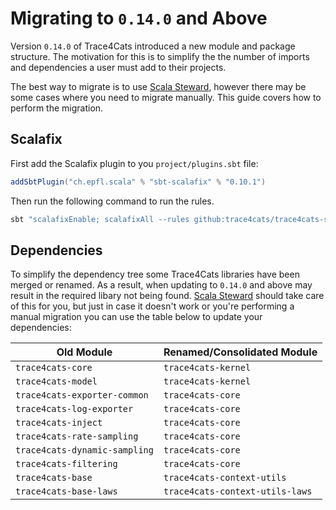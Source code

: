# Migrating to `0.14.0` and Above

Version `0.14.0` of Trace4Cats introduced a new module and package structure. The motivation for this is to simplify the
the number of imports and dependencies a user must add to their projects.

The best way to migrate is to use [Scala Steward], however there may be some cases where you need to migrate manually.
This guide covers how to perform the migration.

## Scalafix

First add the Scalafix plugin to you `project/plugins.sbt` file:

```scala
addSbtPlugin("ch.epfl.scala" % "sbt-scalafix" % "0.10.1")
```

Then run the following command to run the rules.

```bash
sbt "scalafixEnable; scalafixAll --rules github:trace4cats/trace4cats-scalafix/v0_14?sha=v0.14.0"
```

## Dependencies

To simplify the dependency tree some Trace4Cats libraries have been merged or renamed. As a result, when updating to
`0.14.0` and above may result in the required libary not being found. [Scala Steward] should take care of this for you,
but just in case it doesn't work or you're performing a manual migration you can use the table below to update your
dependencies:

| Old Module                    | Renamed/Consolidated Module     |
|-------------------------------|---------------------------------|
| `trace4cats-core`             | `trace4cats-kernel`             |
| `trace4cats-model`            | `trace4cats-kernel`             |
| `trace4cats-exporter-common`  | `trace4cats-core`               |
| `trace4cats-log-exporter`     | `trace4cats-core`               |
| `trace4cats-inject`           | `trace4cats-core`               |
| `trace4cats-rate-sampling`    | `trace4cats-core`               |
| `trace4cats-dynamic-sampling` | `trace4cats-core`               |
| `trace4cats-filtering`        | `trace4cats-core`               |
| `trace4cats-base`             | `trace4cats-context-utils`      |
| `trace4cats-base-laws`        | `trace4cats-context-utils-laws` |

[Scala Steward]: https://github.com/scala-steward-org/scala-steward

